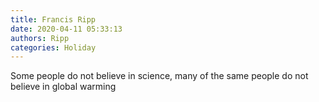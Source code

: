 ```yaml
---
title: Francis Ripp
date: 2020-04-11 05:33:13
authors: Ripp
categories: Holiday
---
```


 Some people do not believe in science, many of the same people do not believe in global warming
